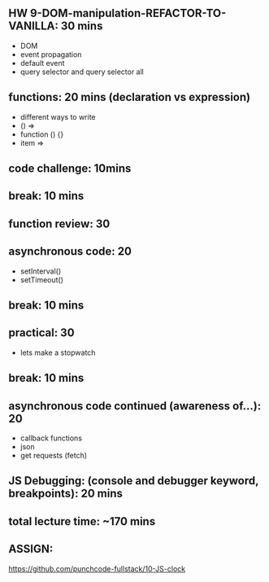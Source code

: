 ## HW 9-DOM-manipulation-REFACTOR-TO-VANILLA: 30 mins

- DOM
- event propagation
- default event
- query selector and query selector all

## functions: 20 mins (declaration vs expression)

- different ways to write
- () =>
- function () {}
- item =>

## code challenge: 10mins

## break: 10 mins

## function review: 30

## asynchronous code: 20

- setInterval()
- setTimeout()

## break: 10 mins

## practical: 30

- lets make a stopwatch

## break: 10 mins

## asynchronous code continued (awareness of...): 20

- callback functions
- json
- get requests (fetch)

## JS Debugging: (console and debugger keyword, breakpoints): 20 mins

## total lecture time: ~170 mins

## ASSIGN:

https://github.com/punchcode-fullstack/10-JS-clock
